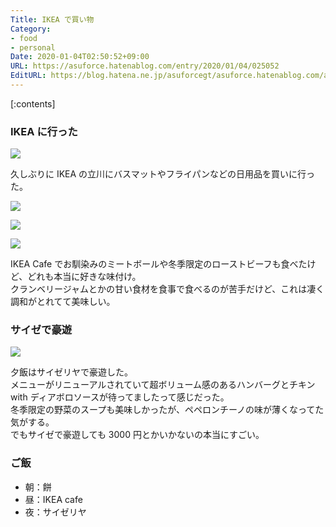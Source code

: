 ```yaml
---
Title: IKEA で買い物
Category:
- food
- personal
Date: 2020-01-04T02:50:52+09:00
URL: https://asuforce.hatenablog.com/entry/2020/01/04/025052
EditURL: https://blog.hatena.ne.jp/asuforcegt/asuforce.hatenablog.com/atom/entry/26006613492849399
---
```


[:contents]

###  IKEA に行った

<span itemtype="http://schema.org/Photograph" itemscope="itemscope"><img class="magnifiable" src="https://cdn-ak.f.st-hatena.com/images/fotolife/a/asuforcegt/20200807/20200807141558.jpg" itemprop="image"></span>

久しぶりに IKEA の立川にバスマットやフライパンなどの日用品を買いに行った。

<span itemtype="http://schema.org/Photograph" itemscope="itemscope"><img class="magnifiable" src="https://cdn-ak.f.st-hatena.com/images/fotolife/a/asuforcegt/20200807/20200807141618.jpg" itemprop="image"></span>

<span itemtype="http://schema.org/Photograph" itemscope="itemscope"><img class="magnifiable" src="https://cdn-ak.f.st-hatena.com/images/fotolife/a/asuforcegt/20200807/20200807141611.jpg" itemprop="image"></span>

<span itemtype="http://schema.org/Photograph" itemscope="itemscope"><img class="magnifiable" src="https://cdn-ak.f.st-hatena.com/images/fotolife/a/asuforcegt/20200807/20200807141605.jpg" itemprop="image"></span>

IKEA Cafe でお馴染みのミートボールや冬季限定のローストビーフも食べたけど、どれも本当に好きな味付け。  
クランベリージャムとかの甘い食材を食事で食べるのが苦手だけど、これは凄く調和がとれてて美味しい。

### サイゼで豪遊

<span itemtype="http://schema.org/Photograph" itemscope="itemscope"><img class="magnifiable" src="https://cdn-ak.f.st-hatena.com/images/fotolife/a/asuforcegt/20200807/20200807141625.jpg" itemprop="image"></span>

夕飯はサイゼリヤで豪遊した。  
メニューがリニューアルされていて超ボリューム感のあるハンバーグとチキン with ディアボロソースが待ってましたって感じだった。  
冬季限定の野菜のスープも美味しかったが、ペペロンチーノの味が薄くなってた気がする。  
でもサイゼで豪遊しても 3000 円とかいかないの本当にすごい。

### ご飯

- 朝：餅
- 昼：IKEA cafe
- 夜：サイゼリヤ

